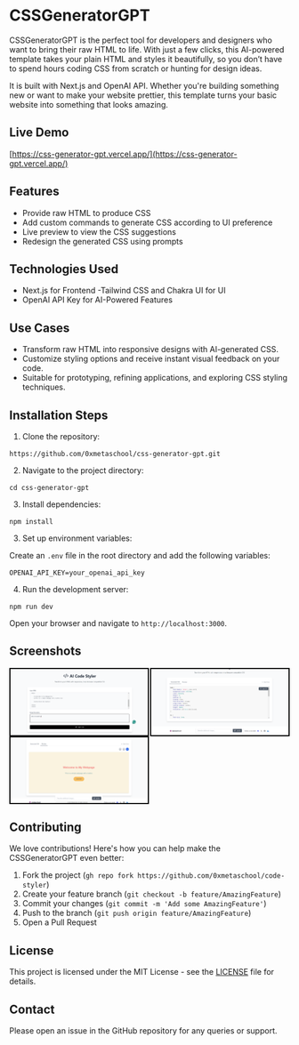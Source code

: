 # CSSGeneratorGPT

CSSGeneratorGPT is the perfect tool for developers and designers who want to bring their raw HTML to life. With just a few clicks, this AI-powered template takes your plain HTML and styles it beautifully, so you don’t have to spend hours coding CSS from scratch or hunting for design ideas.

It is built with Next.js and OpenAI API. Whether you're building something new or want to make your website prettier, this template turns your basic website into something that looks amazing.


## Live Demo

[https://css-generator-gpt.vercel.app/](https://css-generator-gpt.vercel.app/)

## Features
- Provide raw HTML to produce CSS
- Add custom commands to generate CSS according to UI preference
- Live preview to view the CSS suggestions
- Redesign the generated CSS using prompts

## Technologies Used
- Next.js for Frontend
-Tailwind CSS and Chakra UI for UI
- OpenAI API Key for AI-Powered Features

## Use Cases
- Transform raw HTML into responsive designs with AI-generated CSS.
- Customize styling options and receive instant visual feedback on your code.
- Suitable for prototyping, refining applications, and exploring CSS styling techniques.

## Installation Steps

1. Clone the repository:

```
https://github.com/0xmetaschool/css-generator-gpt.git
```

2. Navigate to the project directory:
```
cd css-generator-gpt
```

3. Install dependencies:
```
npm install
```

3. Set up environment variables:

Create an `.env` file in the root directory and add the following variables:

```
OPENAI_API_KEY=your_openai_api_key
```

4. Run the development server:

```
npm run dev
```
Open your browser and navigate to `http://localhost:3000`.

## Screenshots

<div style="display: flex; justify-content: space-between;">
  <img src="https://github.com/0xmetaschool/css-generator-gpt/blob/main/public/css-generator-gpt-template-add-html.png?raw=true" alt="CSSGeneratorGPT Add HTML screenshot" style="width: 49%; border: 2px solid black;" />
  <img src="https://github.com/0xmetaschool/css-generator-gpt/blob/main/public/css-generator-gpt-template-generated-css.png?raw=true" alt="CSSGeneratorGPT Generated CSS screenshot" style="width: 49%; border: 2px solid black;" />
</div>
<div style="display: flex; justify-content: space-between;">
  <img src="https://github.com/0xmetaschool/css-generator-gpt/blob/main/public/css-generator-gpt-template-preview-css.png?raw=true" style="width: 49%; border: 2px solid black;" />
</div>


## Contributing

We love contributions! Here's how you can help make the CSSGeneratorGPT even better:

1. Fork the project (`gh repo fork https://github.com/0xmetaschool/code-styler`)
2. Create your feature branch (`git checkout -b feature/AmazingFeature`)
3. Commit your changes (`git commit -m 'Add some AmazingFeature'`)
4. Push to the branch (`git push origin feature/AmazingFeature`)
5. Open a Pull Request

## License

This project is licensed under the MIT License - see the [LICENSE](https://github.com/0xmetaschool/code-styler/blob/main/LICENSE) file for details.

## Contact

Please open an issue in the GitHub repository for any queries or support.
